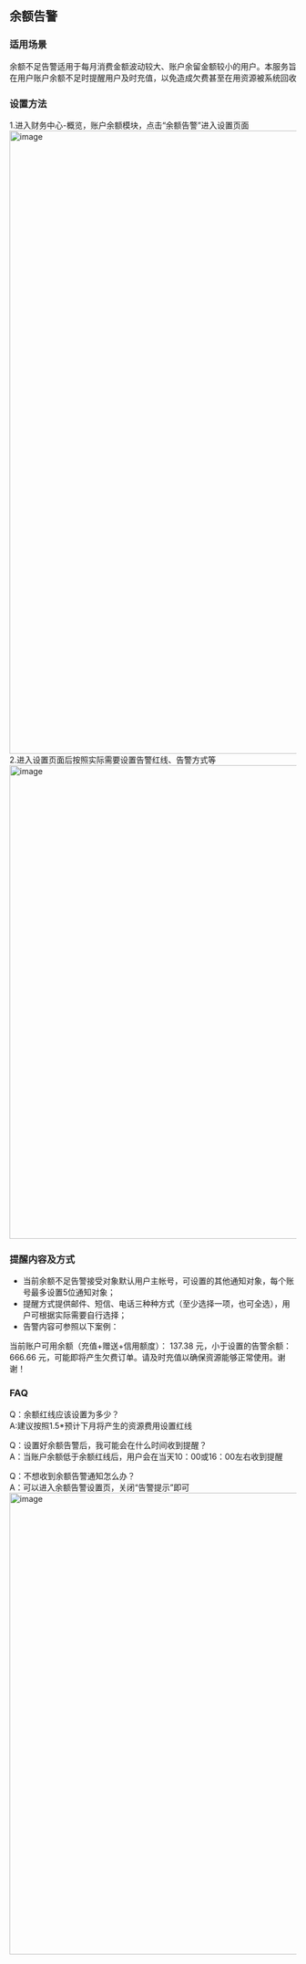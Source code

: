 ## 余额告警


### 适用场景

余额不足告警适用于每月消费金额波动较大、账户余留金额较小的用户。本服务旨在用户账户余额不足时提醒用户及时充值，以免造成欠费甚至在用资源被系统回收

### 设置方法

1.进入财务中心-概览，账户余额模块，点击“余额告警”进入设置页面  
<img width="1092" alt="image" src="https://user-images.githubusercontent.com/107971405/225529886-b18e1252-5679-44c2-8f01-ac2839dc4105.png"> 
2.进入设置页面后按照实际需要设置告警红线、告警方式等  
<img width="830" alt="image" src="https://user-images.githubusercontent.com/107971405/225530335-cdc6f2de-4229-48b2-9ea3-48e5a105b37f.png">

### 提醒内容及方式

  - 当前余额不足告警接受对象默认用户主帐号，可设置的其他通知对象，每个账号最多设置5位通知对象；
  - 提醒方式提供邮件、短信、电话三种种方式（至少选择一项，也可全选），用户可根据实际需要自行选择；
  - 告警内容可参照以下案例：

当前账户可用余额（充值+赠送+信用额度）： 137.38 元，小于设置的告警余额： 666.66
元，可能即将产生欠费订单。请及时充值以确保资源能够正常使用。谢谢！

### FAQ

Q：余额红线应该设置为多少？  
A:建议按照1.5\*预计下月将产生的资源费用设置红线  
  
Q：设置好余额告警后，我可能会在什么时间收到提醒？  
A：当账户余额低于余额红线后，用户会在当天10：00或16：00左右收到提醒  
  
Q：不想收到余额告警通知怎么办？  
A：可以进入余额告警设置页，关闭“告警提示”即可
<img width="809" alt="image" src="https://user-images.githubusercontent.com/107971405/225530928-88c24b73-44f6-4b71-bceb-3225eb882c34.png">

